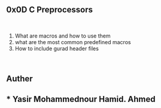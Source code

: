 <html>
<h2>0x0D C Preprocessors</h2>
</head>
<body>
</br>
<ol>
<li>What are macros and how to use them</li>
<li>what are the most common predefined macros</li>
<li>How to include gurad header files</li>
</ol>
</br>
<h2>Auther</h2>
<h2>* Yasir Mohammednour Hamid. Ahmed</h2>
</body>
</html>
